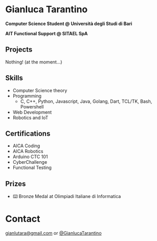 # Gianluca Tarantino

**Computer Science Student @ Università degli Studi di Bari** 

**AIT Functional Support @ SITAEL SpA**

## Projects
Nothing! (at the moment...)

## Skills
- Computer Science theory
- Programming
  - C, C++, Python, Javascript, Java, Golang, Dart, TCL/TK, Bash, Powershell
- Web Development
- Robotics and IoT

## Certifications
- AICA Coding
- AICA Robotics
- Arduino CTC 101
- CyberChallenge
- Functional Testing
  
## Prizes
- ⌨️ Bronze Medal at Olimpiadi Italiane di Informatica

# Contact
[gianlutara@gmail.com](mailto:gianlutara@gmail.com) or [@GianlucaTarantino](https://t.me/GianlucaTarantino)

<!--
**GianlucaTarantino/GianlucaTarantino** is a ✨ _special_ ✨ repository because its `README.md` (this file) appears on your GitHub profile.

Here are some ideas to get you started:

- 🔭 I’m currently working on ...
- 🌱 I’m currently learning ...
- 👯 I’m looking to collaborate on ...
- 🤔 I’m looking for help with ...
- 💬 Ask me about ...
- 📫 How to reach me: ...
- 😄 Pronouns: ...
- ⚡ Fun fact: ...
[![Gianluca's github stats](https://github-readme-stats.vercel.app/api?username=GianlucaTarantino)](https://github.com/anuraghazra/github-readme-stats)
-->
